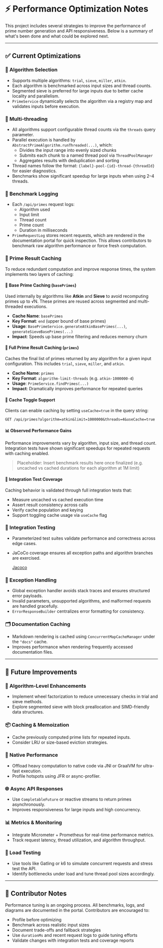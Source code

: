 # ⚡ Performance Optimization Notes

This project includes several strategies to improve the performance of prime number generation and API responsiveness. Below is a summary of what's been done and what could be explored next.

---

## ✅ Current Optimizations

### 🔀 Algorithm Selection
- Supports multiple algorithms: `trial`, `sieve`, `miller`, `atkin`.
- Each algorithm is benchmarked across input sizes and thread counts.
- Segmented sieve is preferred for large inputs due to better cache locality and parallelism.
- `PrimeService` dynamically selects the algorithm via a registry map and validates inputs before execution.

### 🧵 Multi-threading
- All algorithms support configurable thread counts via the `threads` query parameter.
- Parallel execution is handled by `AbstractPrimeAlgorithm.runThreaded(...)`, which:
  - Divides the input range into evenly sized chunks
  - Submits each chunk to a named thread pool via `ThreadPoolManager`
  - Aggregates results with deduplication and sorting
- Thread names follow the format: `{label}-pool-{id}-thread-{threadId}` for easier diagnostics.
- Benchmarks show significant speedup for large inputs when using 2–4 threads.

### 🧪 Benchmark Logging
- Each `/api/primes` request logs:
  - Algorithm used
  - Input limit
  - Thread count
  - Prime count
  - Duration in milliseconds
- `PrimeRequestLog` stores recent requests, which are rendered in the documentation portal for quick inspection.
This allows contributors to benchmark raw algorithm performance or force fresh computation.


### 🧠 Prime Result Caching

To reduce redundant computation and improve response times, the system implements two layers of caching:

#### 🔹 Base Prime Caching (`basePrimes`)
Used internally by algorithms like **Atkin** and **Sieve** to avoid recomputing primes up to √N. These primes are reused across segmented and multi-threaded executions.

- **Cache Name**: `basePrimes`
- **Key Format**: `end` (upper bound of base primes)
- **Usage**: `BasePrimeService.generateAtkinBasePrimes(...)`, `generateSieveBasePrimes(...)`
- **Impact**: Speeds up base prime filtering and reduces memory churn

#### 🔹 Full Prime Result Caching (`primes`)
Caches the final list of primes returned by any algorithm for a given input configuration. This includes `trial`, `sieve`, `miller`, and `atkin`.

- **Cache Name**: `primes`
- **Key Format**: `algorithm-limit-threads` (e.g. `atkin-1000000-4`)
- **Usage**: `PrimeService.findPrimes(...)`
- **Impact**: Dramatically improves performance for repeated queries

#### 🔹 Cache Toggle Support
Clients can enable caching by setting `useCache=true` in the query string:

```
GET /api/primes?algorithm=atkin&limit=1000000&threads=4&useCache=true
```


#### 📊 Observed Performance Gains
Performance improvements vary by algorithm, input size, and thread count. Integration tests have shown significant speedups for repeated requests with caching enabled.

> Placeholder: Insert benchmark results here once finalized (e.g. uncached vs cached durations for each algorithm at 1M limit)

#### 🧪 Integration Test Coverage
Caching behavior is validated through full integration tests that:
- Measure uncached vs cached execution time
- Assert result consistency across calls
- Verify cache population and keying
- Support toggling cache usage via `useCache` flag



### 🧰 Integration Testing
- Parameterized test suites validate performance and correctness across edge cases.
- JaCoCo coverage ensures all exception paths and algorithm branches are exercised.

  [Jacoco](/jacoco/index.html)

### 🧼 Exception Handling
- Global exception handler avoids stack traces and ensures structured error payloads.
- Invalid parameters, unsupported algorithms, and malformed requests are handled gracefully.
- `ErrorResponseBuilder` centralizes error formatting for consistency.

### 🗂 Documentation Caching
- Markdown rendering is cached using `ConcurrentMapCacheManager` under the `"docs"` cache.
- Improves performance when rendering frequently accessed documentation files.

---

## 🚀 Future Improvements

### 🧠 Algorithm-Level Enhancements
- Implement wheel factorization to reduce unnecessary checks in trial and sieve methods.
- Explore segmented sieve with block preallocation and SIMD-friendly data structures.

### 📦 Caching & Memoization
- Cache previously computed prime lists for repeated inputs.
- Consider LRU or size-based eviction strategies.

### 🧮 Native Performance
- Offload heavy computation to native code via JNI or GraalVM for ultra-fast execution.
- Profile hotspots using JFR or async-profiler.

### 🌐 Async API Responses
- Use `CompletableFuture` or reactive streams to return primes asynchronously.
- Improves responsiveness for large inputs and high concurrency.

### 📊 Metrics & Monitoring
- Integrate Micrometer + Prometheus for real-time performance metrics.
- Track request latency, thread utilization, and algorithm throughput.

### 🧪 Load Testing
- Use tools like Gatling or k6 to simulate concurrent requests and stress test the API.
- Identify bottlenecks under load and tune thread pool sizes accordingly.

---

## 🧭 Contributor Notes

Performance tuning is an ongoing process. All benchmarks, logs, and diagrams are documented in the portal. Contributors are encouraged to:
- Profile before optimizing
- Benchmark across realistic input sizes
- Document trade-offs and fallback strategies
- Use `durationMs` and recent request logs to guide tuning efforts
- Validate changes with integration tests and coverage reports